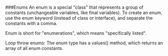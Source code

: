 ###Enums
An enum is a special "class" that represents a group of constants (unchangeable variables, like final variables).
To create an enum, use the enum keyword (instead of class or interface), and separate the constants with a comma.

Enum is short for "enumerations", which means "specifically listed".

Loop throw enums:
The enum type has a values() method, which returns an array of all enum constants.